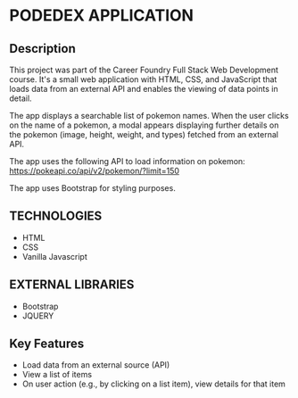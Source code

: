 # PODEDEX APPLICATION

## Description

This project was part of the Career Foundry Full Stack Web Development course. It's a small web application with HTML, CSS, and JavaScript that loads data from an external API and enables the viewing of data points in detail.

The app displays a searchable list of pokemon names. When the user clicks on the name of a pokemon, a modal appears displaying further details on the pokemon (image, height, weight, and types) fetched from an external API.

The app uses the following API to load information on pokemon: https://pokeapi.co/api/v2/pokemon/?limit=150

The app uses Bootstrap for styling purposes.

## TECHNOLOGIES

- HTML
- CSS
- Vanilla Javascript

## EXTERNAL LIBRARIES

- Bootstrap
- JQUERY

## Key Features

- Load data from an external source (API)
- View a list of items
- On user action (e.g., by clicking on a list item), view details for that item
